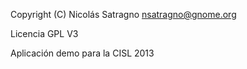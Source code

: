 Copyright (C) Nicolás Satragno <nsatragno@gnome.org> 


Licencia GPL V3


Aplicación demo para la CISL 2013
